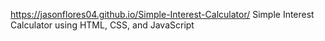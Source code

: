 https://jasonflores04.github.io/Simple-Interest-Calculator/
Simple Interest Calculator using HTML, CSS, and JavaScript
